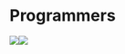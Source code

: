 # Programmers

<img src="https://img.shields.io/badge/-Swift-F05138?style=flat&logo=Swift&logoColor=000000"/><img src="https://img.shields.io/badge/-Java-007396?style=flat&logo=Java&logoColor=000000"/>
